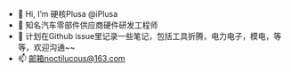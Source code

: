 - 👋 Hi, I’m 硬核Plusa @iPlusa
- 👀 知名汽车零部件供应商硬件研发工程师 
- 🌱 计划在Github issue里记录一些笔记，包括工具折腾，电力电子，模电，等等，欢迎沟通~~
- 📫 邮箱noctilucous@163.com

<!---
iPlusa/iPlusa is a ✨ special ✨ repository because its `README.md` (this file) appears on your GitHub profile.
You can click the Preview link to take a look at your changes.
- 💞️ I’m looking to collaborate on ...

--->
